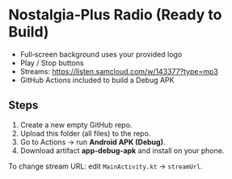 # Nostalgia‑Plus Radio (Ready to Build)

- Full‑screen background uses your provided logo
- Play / Stop buttons
- Streams: https://listen.samcloud.com/w/143377?type=mp3
- GitHub Actions included to build a Debug APK

## Steps
1. Create a new empty GitHub repo.
2. Upload this folder (all files) to the repo.
3. Go to Actions → run **Android APK (Debug)**.
4. Download artifact **app-debug-apk** and install on your phone.

To change stream URL: edit `MainActivity.kt` → `streamUrl`.